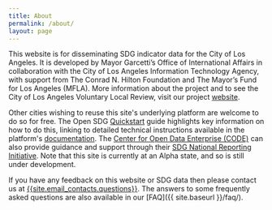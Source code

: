 ```yaml
---
title: About
permalink: /about/
layout: page
---
```


This website is for disseminating SDG indicator data for the City of Los Angeles. It is developed by Mayor Garcetti’s Office of International Affairs in collaboration with the City of Los Angeles Information Technology Agency, with support from The Conrad N. Hilton Foundation and The Mayor’s Fund for Los Angeles (MFLA). More information about the project and to see the City of Los Angeles Voluntary Local Review, visit our project [website](http://sdg.lamayor.org).

Other cities wishing to reuse this site's underlying platform are welcome to do so for free. The Open SDG [Quickstart](https://open-sdg.readthedocs.io/en/latest/quick-start/) guide highlights key information on how to do this, linking to detailed technical instructions available in the platform's [documentation](https://github.com/ONSdigital/sdg-theme/docs). The [Center for Open Data Enterprise (CODE)](http://www.opendataenterprise.org/) can also provide guidance and support through their [SDG National Reporting Initiative](https://www.sdgreporting.org/). Note that this site is currently at an Alpha state, and so is still under development.

If you have any feedback on this website or SDG data then please contact us at <a href="mailto:{{site.email_contacts.questions}}">{{site.email_contacts.questions}}</a>. The answers to some frequently asked questions are also available in our [FAQ]({{ site.baseurl }}/faq/).
